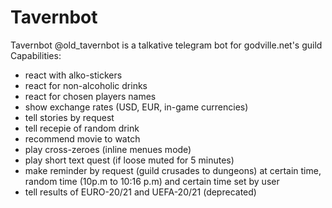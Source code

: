 # Tavernbot
Tavernbot @old_tavernbot is a talkative telegram bot for godville.net's guild
Сapabilities:
  - react with alko-stickers
  - react for non-alcoholic drinks
  - react for chosen players names 
  - show exchange rates (USD, EUR, in-game currencies)
  - tell stories by request
  - tell recepie of random drink 
  - recommend movie to watch
  - play cross-zeroes (inline menues mode)
  - play short text quest (if loose muted for 5 minutes)
  - make reminder by request (guild crusades to dungeons) at certain time, random time (10p.m to 10:16 p.m) and certain time set by user
  - tell results of EURO-20/21 and UEFA-20/21 (deprecated)
